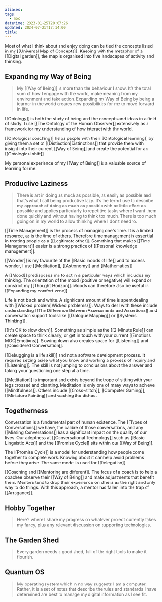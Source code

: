 ```yaml
---
aliases: 
tags:
  - moc
datetime: 2023-01-25T20:07:26
updated: 2024-07-21T17:14:00
title:
---
```

Most of what I think about and enjoy doing can be tied the concepts listed in my [[Universal Map of Concepts]]. Keeping with the metaphor of a [[Digital garden]], the map is organised into five landscapes of activity and thinking.
## Expanding my Way of Being

> My [[Way of Being]] is more than the behaviour I show. It’s the total sum of how I engage with the world, make meaning from my environment and take action. Expanding my Way of Being by being a learner in the world creates new possibilities for me to move forward in life.

[[Ontology]] is both the study of being and the concepts and ideas in a field of study. I use [[The Ontology of the Human Observer]] extensively as a framework for my understanding of how interact with the world.

[[Ontological coaching]] helps people with their [[Ontological learning]] by giving them a set of [[Distinction|Distinctions]] that provide them with insight into their current [[Way of Being]] and create the potential for an [[Ontological shift]]

My personal experience of my [[Way of Being]] is a valuable source of learning for me.
## Productive Laziness

> There is art in doing as much as possible, as easily as possible and that’s what I call being productive lazy. It’s the term I use to describe my approach of doing as much as possible with as little effort as possible and applies particularly to repetitive tasks where I want them done quickly and without having to think too much. There is too much going on in my world to allow thinking where I don’t need to.

[[Time Management]] is the process of managing one's time. It is a limited resource, as is the time of others. Therefore time management is essential in treating people as a [[Legitimate other]]. Something that makes [[Time Management]] easier is a strong practice of [[Personal knowledge management]].

[[Wonder]] is my favourite of the [[Basic moods of life]] and to access wonder, I use [[Meditation]], [[Astronomy]] and [[Mathematics]].

A [[Mood]] predisposes me to act in a particular ways which includes my thinking. The orientation of the mood (positive or negative) will expand or constrict my [[Thought Horizon]]. Moods can therefore also be useful in [[Expanding my comfort zone]].

Life is not black and white. A significant amount of time is spent dealing with [[Wicked problem|Wicked problemss]]. Ways to deal with these include understanding [[The Difference Between Assessments and Assertions]] and conversation support tools like [[Dialogue Mapping]] or [[Systems Thinking]].

[[It's OK to slow down]]. Something as simple as the [[2-Minute Rule]] can create space to think clearly, or get in touch with your current [[Emotions MOC|Emotions]]. Slowing down also creates space for [[Listening]] and [[Considered Conversation]].

[[Debugging is a life skill]] and not a software development process. It requires setting aside what you know and working a process of inquiry and [[Listening]]. The skill is not jumping to conclusions about the answer and taking your questioning one step at a time.

[[Meditation]] is important and exists beyond the trope of sitting with your legs crossed and chanting. Meditation is only one of many ways to achieve [[Mindfulness]]. Others include [[Cross-stitch]], [[Computer Gaming]], [[Miniature Painting]] and washing the dishes.
## Togetherness
Conversation is a fundamental part of human existence. The [[Types of Conversations]] we have, the calibre of those conversations, and any [[Missing Conversations]] has a significant impact on the quality of our lives. Our adeptness at [[Conversational Technology]] such as [[Basic Linguistic Acts]] and the [[Promise Cycle]] sits within our [[Way of Being]].

The [[Promise Cycle]] is a model for understanding how people come together to complete work. Knowing about it can help avoid problems before they arise. The same model is used for [[Delegation]].

[[Coaching and [[Mentoring are different]]. The focus of a coach is to help a coachee observe their [[Way of Being]] and make adjustments that benefit them. Mentors tend to drop their experience on others as the right and only way to do things. With this approach, a mentor has fallen into the trap of [[Arrogance]].

## Hobby Together

> Here’s where I share my progress on whatever project currently takes my fancy, plus any relevant discussion on supporting technologies.

## The Garden Shed
> Every garden needs a good shed, full of the right tools to make it flourish.
## Quantum OS
> My operating system which in no way suggests I am a computer. Rather, it is a set of notes that describe the rules and standards I have determined are best to manage my digital information as I see fit. 